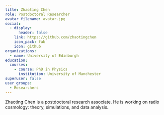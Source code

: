 ```yaml
---
title: Zhaoting Chen
role: Postdoctoral Researcher
avatar_filename: avatar.jpg
social:
  - display:
      header: false
    link: https://github.com/zhaotingchen
    icon_pack: fab
    icon: github
organizations:
  - name: University of Edinburgh
education:
  courses:
    - course: PhD in Physics
      institution: University of Manchester
superuser: false
user_groups:
  - Researchers
---
```

Zhaoting Chen is a postdoctoral research associate. He is working on radio cosmology: theory, simulations, and data analysis.